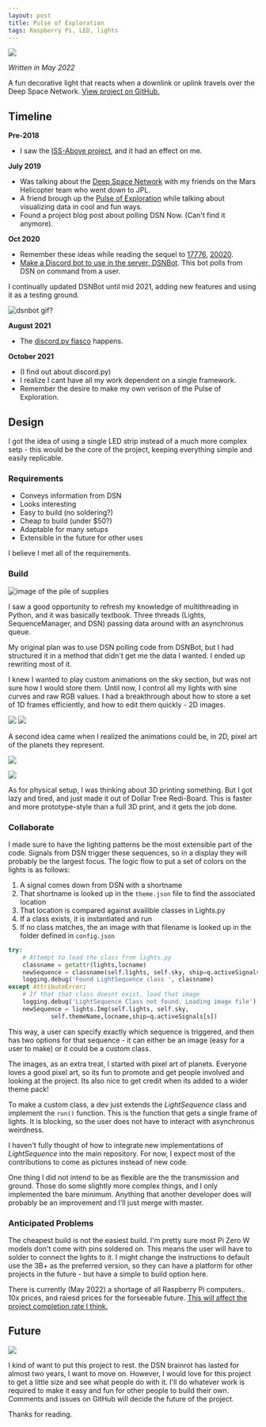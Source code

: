 ```yaml
---
layout: post
title: Pulse of Exploration
tags: Raspberry Pi, LED, lights
---
```


![](/blog/img/pulse/pic1.gif)

*Written in May 2022*

A fun decorative light that reacts when a downlink or uplink travels over the Deep Space Network. [View project on GitHub.](https://github.com/starmaid/pulseofexploration)

## Timeline

**Pre-2018**

- I saw the [ISS-Above project](http://www.issabove.com/), and it had an effect on me.

**July 2019**

- Was talking about the [Deep Space Network](https://en.wikipedia.org/wiki/NASA_Deep_Space_Network) with my friends on the Mars Helicopter team who went down to JPL.
- A friend brough up the [Pulse of Exploration](https://vimeo.com/93420747) while talking about visualizing data in cool and fun ways.
- Found a project blog post about polling DSN Now. (Can't find it anymore).

**Oct 2020**

- Remember these ideas while reading the sequel to [17776](https://www.sbnation.com/a/17776-football), [20020](https://www.sbnation.com/c/secret-base/21410129/20020).
- [Make a Discord bot to use in the server, DSNBot](https://github.com/starmaid/dsnbot). This bot polls from DSN on command from a user.

I continually updated DSNBot until mid 2021, adding new features and using it as a testing ground.

![dsnbot gif?](/blog/img/pulse/dsn.gif)

**August 2021**

- The [discord.py fiasco](https://gist.github.com/Rapptz/4a2f62751b9600a31a0d3c78100287f1) happens.

**October 2021**

- (I find out about discord.py) 
- I realize I cant have all my work dependent on a single framework.
- Remember the desire to make my own verison of the Pulse of Exploration.

## Design

I got the idea of using a single LED strip instead of a much more complex setp - this would be the core of the project, keeping everything simple and easily replicable.

### Requirements

- Conveys information from DSN
- Looks interesting
- Easy to build (no soldering?)
- Cheap to build (under $50?)
- Adaptable for many setups
- Extensible in the future for other uses

I believe I met all of the requirements.

### Build

![image of the pile of supplies](/blog/img/pulse/supplies.jpg)

I saw a good opportunity to refresh my knowledge of multithreading in Python, and it was basically textbook. Three threads (Lights, SequenceManager, and DSN) passing data around with an asynchronus queue.

My original plan was to use DSN polling code from DSNBot, but I had structured it in a method that didn't get me the data I wanted. I ended up rewriting most of it.

I knew I wanted to play custom animations on the sky section, but was not sure how I would store them. Until now, I control all my lights with sine curves and raw RGB values. I had a breakthrough about how to store a set of 1D frames efficiently, and how to edit them quickly - 2D images.

![](/blog/img/pulse/frame1.png)
![](/blog/img/pulse/frame2.png)

A second idea came when I realized the animations could be, in 2D, pixel art of the planets they represent.

![](/blog/img/pulse/Mars.png)

![](/blog/img/pulse/pic2.gif)

As for physical setup, I was thinking about 3D printing something. But I got lazy and tired, and just made it out of Dollar Tree Redi-Board. This is faster and more prototype-style than a full 3D print, and it gets the job done.

### Collaborate

I made sure to have the lighting patterns be the most extensible part of the code. Signals from DSN trigger these sequences, so in a display they will probably be the largest focus. The logic flow to put a set of colors on the lights is as follows:

1. A signal comes down from DSN with a shortname
2. That shortname is looked up in the `theme.json` file to find the associated location
3. That location is compared against availible classes in Lights.py
4. If a class exists, it is instantiated and run
4. If no class matches, the an image with that filename is looked up in the folder defined in `config.json`

```python
try:
    # Attempt to load the class from lights.py
    classname = getattr(lights,locname)
    newSequence = classname(self.lights, self.sky, ship=q.activeSignals[s])
    logging.debug('Found LightSequence class ', classname)
except AttributeError:
    # If that that class doesnt exist, load that image
    logging.debug('LightSequence Class not found. Loading image file')
    newSequence = lights.Img(self.lights, self.sky, 
            self.themeName,locname,ship=q.activeSignals[s])
```

This way, a user can specify exactly which sequence is triggered, and then has two options for that sequence - it can either be an image (easy for a user to make) or it could be a custom class.

The images, as an extra treat, I started with pixel art of planets. Everyone loves a good pixel art, so its fun to promote and get people involved and looking at the project. Its also nice to get credit when its added to a wider theme pack!

To make a custom class, a dev just extends the *LightSequence* class and implement the `run()` function. This is the function that gets a single frame of lights. It is blocking, so the user does not have to interact with asynchronus weirdness.

I haven't fully thought of how to integrate new implementations of *LightSequence* into the main repository. For now, I expect most of the contributions to come as pictures instead of new code.

One thing I did not intend to be as flexible are the the transmission and ground. Those do some slightly more complex things, and I only implemented the bare minimum. Anything that another developer does will probably be an improvement and I'll just merge with master.

### Anticipated Problems

The cheapest build is not the easiest build. I'm pretty sure most Pi Zero W models don't come with pins soldered on. This means the user will have to solder to connect the lights to it. I might change the instructions to default use the 3B+ as the preferred version, so they can have a platform for other projects in the future - but have a simple to build option here.

There is currently (May 2022) a shortage of all Raspberry Pi computers.. 10x prices, and raiesd prices for the forseeable future. [This will affect the project completion rate I think.](https://img.ifunny.co/images/3cda13b1552639d8ec84701bdcb205179f6a4b143e1907bdf1fac2fbf843eac4_1.webp) 

## Future

![](/blog/img/pulse/pic3.gif)

I kind of want to put this project to rest. the DSN brainrot has lasted for almost two years, I want to move on. However, I would love for this project to get a little size and see what people do with it. I'll do whatever work is required to make it easy and fun for other people to build their own. Comments and issues on GitHub will decide the future of the project.

Thanks for reading.

